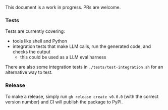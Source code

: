 This document is a work in progress. PRs are welcome.

### Tests

Tests are currently covering:

 - tools like shell and Python
 - integration tests that make LLM calls, run the generated code, and checks the output
   - this could be used as a LLM eval harness

There are also some integration tests in `./tests/test-integration.sh` for an alternative way to test.


### Release

To make a release, simply run `gh release create v0.0.0` (with the correct version number) and CI will publish the package to PyPI.
